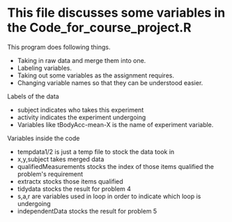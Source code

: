 # This file discusses some variables in the Code_for_course_project.R 
 This program does following things.
* Taking in raw data and merge them into one.
* Labeling variables.
* Taking out some variables as the assignment requires.
* Changing variable names so that they can be understood easier.
 
 Labels of the data
* subject indicates who takes this experiment
* activity indicates the experiment undergoing
* Variables like tBodyAcc-mean-X is the name of experiment variable.

 Variables inside the code
* tempdata1/2 is just a temp file to stock the data took in
* x,y,subject takes merged data
* qualifiedMeasurements stocks the index of those items qualified the problem's requirement
* extractx stocks those items qualified
* tidydata stocks the result for problem 4
* s,a,r are variables used in loop in order to indicate which loop is undergoing
* independentData stocks the result for problem 5
